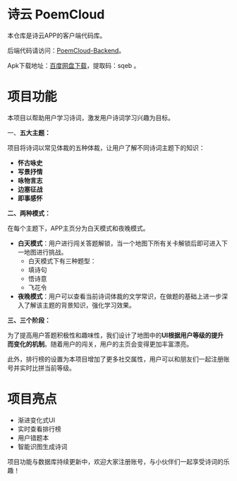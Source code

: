 # 诗云 PoemCloud

本仓库是诗云APP的客户端代码库。

后端代码请访问：[PoemCloud-Backend](https://github.com/ShawnShawnYou/PoemCloud-Backend)。

Apk下载地址：[百度网盘下载](https://pan.baidu.com/s/1gPxsqreAnUoQ7fRziZHq2Q)，提取码：sqeb 。



# 项目功能

本项目以帮助用户学习诗词，激发用户诗词学习兴趣为目标。

一、**五大主题：**

项目将诗词以常见体裁的五种体裁，让用户了解不同诗词主题下的知识：

* **怀古咏史**
* **写景抒情**
* **咏物言志**
* **边塞征战**
* **即事感怀**



**二、两种模式：**

在每个主题下，APP主页分为白天模式和夜晚模式。

* **白天模式**：用户进行闯关答题解锁，当一个地图下所有关卡解锁后即可进入下一地图进行挑战。
  * 白天模式下有三种题型：
  * 填诗句
  * 悟诗意
  * 飞花令
* **夜晚模式**：用户可以查看当前诗词体裁的文学常识，在做题的基础上进一步深入了解该主题的背景知识，强化学习效果。



**三、三个阶段：**

为了提高用户答题积极性和趣味性，我们设计了地图中的**UI根据用户等级的提升而变化的机制**。随着用户的闯关，用户的主页会变得更加丰富漂亮。



此外，排行榜的设置为本项目增加了更多社交属性，用户可以和朋友们一起注册账号并实时比拼当前等级。



# 项目亮点

* 渐进变化式UI
* 实时查看排行榜
* 用户错题本
* 智能识图生成诗词

项目功能与数据库持续更新中，欢迎大家注册账号，与小伙伴们一起享受诗词的乐趣！
